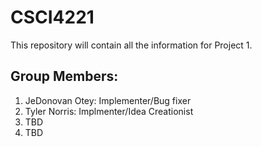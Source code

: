 # CSCI4221
This repository will contain all the information for Project 1.

## Group Members: 
1. JeDonovan Otey: Implementer/Bug fixer
2. Tyler Norris: Implmenter/Idea Creationist 
3. TBD 
4. TBD

